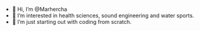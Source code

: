 - 👋 Hi, I’m @Marhercha
- 👀 I’m interested in health sciences, sound engineering and water sports.
- 🌱 I’m just starting out with coding from scratch.

<!---
Marhercha/Marhercha is a ✨ special ✨ repository because its `README.md` (this file) appears on your GitHub profile.
You can click the Preview link to take a look at your changes.
--->

